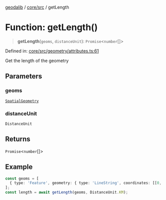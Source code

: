 [geodalib](../../../modules.md) / [core/src](../index.md) / getLength

# Function: getLength()

> **getLength**(`geoms`, `distanceUnit`): `Promise`\<`number`[]\>

Defined in: [core/src/geometry/attributes.ts:61](https://github.com/GeoDaCenter/geoda-lib/blob/04471ecd75dbfe13a0a0fbff4b6e7d785ad0f8e7/js/packages/core/src/geometry/attributes.ts#L61)

Get the length of the geometry

## Parameters

### geoms

[`SpatialGeometry`](../type-aliases/SpatialGeometry.md)

### distanceUnit

`DistanceUnit`

## Returns

`Promise`\<`number`[]\>

## Example

```ts
const geoms = [
  { type: 'Feature', geometry: { type: 'LineString', coordinates: [[0, 0], [1, 0], [1, 1], [0, 1], [0, 0]] }, properties: { index: 0 } },
];
const length = await getLength(geoms, DistanceUnit.KM);
```
